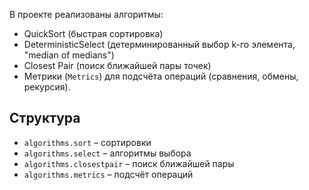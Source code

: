 В проекте реализованы алгоритмы:
- QuickSort (быстрая сортировка)
- DeterministicSelect (детерминированный выбор k-го элемента, "median of medians")
- Closest Pair (поиск ближайшей пары точек)
- Метрики (`Metrics`) для подсчёта операций (сравнения, обмены, рекурсия).

## Структура
- `algorithms.sort` – сортировки
- `algorithms.select` – алгоритмы выбора
- `algorithms.closestpair` – поиск ближайшей пары
- `algorithms.metrics` – подсчёт операций
